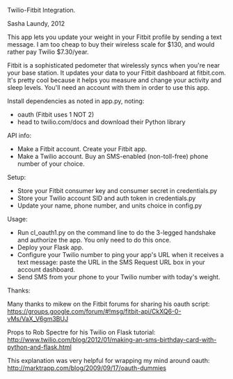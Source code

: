 Twilio-Fitbit Integration.

Sasha Laundy, 2012

This app lets you update your weight in your Fitbit profile by sending a text message. I am too cheap to buy their wireless scale for $130, and would rather pay Twilio $7.30/year.

Fitbit is a sophisticated pedometer that wirelessly syncs when you're near your base station. It updates your data to your Fitbit dashboard at fitbit.com. It's pretty cool because it helps you measure and change your activity and sleep levels. You'll need an account with them in order to use this app. 

Install dependencies as noted in app.py, noting:
 * oauth (Fitbit uses 1 NOT 2)
 * head to twilio.com/docs and download their Python library

API info: 
 * Make a Fitbit account. Create your Fitbit app.
 * Make a Twilio account. Buy an SMS-enabled (non-toll-free) phone number of your choice.

Setup:
 * Store your Fitbit consumer key and consumer secret in credentials.py
 * Store your Twilio account SID and auth token in credentials.py
 * Update your name, phone number, and units choice in config.py

Usage: 
 * Run cl_oauth1.py on the command line to do the 3-legged handshake and authorize the app. You only need to do this once.
 * Deploy your Flask app. 
 * Configure your Twilio number to ping your app's URL when it receives a text message: paste the URL in the SMS Request URL box in your account dashboard.
 * Send SMS from your phone to your Twilio number with today's weight. 


Thanks: 

Many thanks to mikew on the Fitbit forums for sharing his oauth script: 
https://groups.google.com/forum/#!msg/fitbit-api/CkXQ6-0-vMs/VaX_V6gm3BUJ

Props to Rob Spectre for his Twilio on Flask tutorial: 
http://www.twilio.com/blog/2012/01/making-an-sms-birthday-card-with-python-and-flask.html

This explanation was very helpful for wrapping my mind around oauth: 
http://marktrapp.com/blog/2009/09/17/oauth-dummies

